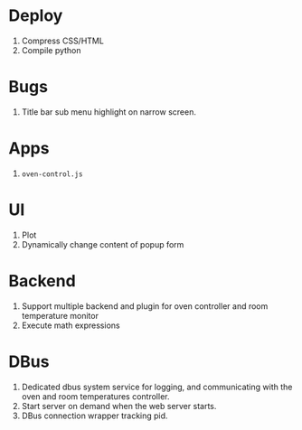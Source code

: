 # Deploy
1. Compress CSS/HTML
2. Compile python

# Bugs
1. Title bar sub menu highlight on narrow screen.

# Apps
1. `oven-control.js`

# UI
1. Plot
2. Dynamically change content of popup form

# Backend
1. Support multiple backend and plugin for oven controller and room temperature
   monitor
2. Execute math expressions

# DBus
1. Dedicated dbus system service for logging, and communicating with the oven and room temperatures controller.
2. Start server on demand when the web server starts.
3. DBus connection wrapper tracking pid.
